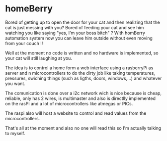 homeBerry
=========

Bored of getting up to open the door for your cat and then realizing that the cat is just messing with you?
Bored of feeding your cat and see him watching you like saying "yes, I'm your boss bitch" ?
With homBerry automation system now you can leave him outside without even moving from your couch !!

Well at the moment no code is written and no hardware is implemented, so your cat will still laughing at you.

The idea is to control a home form a web interface using a rasberryPi as server and n microcontrollers to do the dirty job like taking temperatures, pressures, swiching things (such as ligths, doors, windows,...) and whatever you want.

The comunication is done over a i2c network wich is nice because is cheap, reliable, only has 2 wires, is multimaster and also is directlly implemented on the rasPi and a lot of microcontrollers like atmegas or PICs.

The raspi also will host a website to control and read values from the microcontrollers.

That's all at the moment and also no one will read this so I'm actually talking to myself.